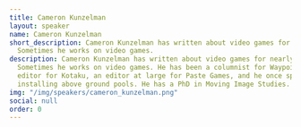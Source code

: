 ```yaml
---
title: Cameron Kunzelman
layout: speaker
name: Cameron Kunzelman
short_description: Cameron Kunzelman has written about video games for nearly a decade.
  Sometimes he works on video games.
description: Cameron Kunzelman has written about video games for nearly a decade.
  Sometimes he works on video games. He has been a columnist for Waypoint, a weekend
  editor for Kotaku, an editor at large for Paste Games, and he once spent a summer
  installing above ground pools. He has a PhD in Moving Image Studies.
img: "/img/speakers/cameron_kunzelman.png"
social: null
order: 0
---
```


